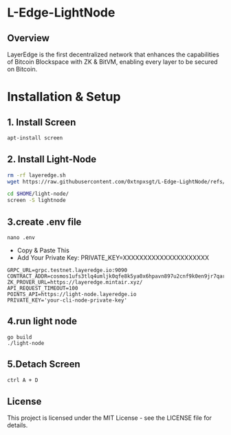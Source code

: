 # L-Edge-LightNode

## Overview
LayerEdge is the first decentralized network that enhances the capabilities of Bitcoin Blockspace with ZK & BitVM, enabling every layer to be secured on Bitcoin.

# Installation & Setup

## 1. Install Screen 
```bash
apt-install screen
```

## 2. Install Light-Node
```bash
rm -rf layeredge.sh
wget https://raw.githubusercontent.com/0xtnpxsgt/L-Edge-LightNode/refs/heads/main/layeredge.sh -O layeredge.sh && chmod +x layeredge.sh && ./layeredge.sh
```

```bash
cd $HOME/light-node/
screen -S lightnode
```
## 3.create .env file
```
nano .env
```
- Copy & Paste This 
- Add Your Private Key: PRIVATE_KEY=XXXXXXXXXXXXXXXXXXXXX
```
GRPC_URL=grpc.testnet.layeredge.io:9090
CONTRACT_ADDR=cosmos1ufs3tlq4umljk0qfe8k5ya0x6hpavn897u2cnf9k0en9jr7qarqqt56709
ZK_PROVER_URL=https://layeredge.mintair.xyz/
API_REQUEST_TIMEOUT=100
POINTS_API=https://light-node.layeredge.io
PRIVATE_KEY='your-cli-node-private-key'
```

## 4.run light node
```
go build
./light-node
```
## 5.Detach Screen 
```bash
ctrl A + D
```

## License

This project is licensed under the MIT License - see the LICENSE file for details.
